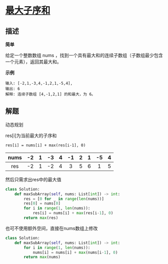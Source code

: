 # [最大子序和](https://leetcode-cn.com/problems/maximum-subarray/)

## 描述  
**简单**  

给定一个整数数组 nums ，找到一个具有最大和的连续子数组（子数组最少包含一个元素），返回其最大和。

**示例**

    输入: [-2,1,-3,4,-1,2,1,-5,4],
    输出: 6
    解释: 连续子数组 [4,-1,2,1] 的和最大，为 6。

## 解题  
动态规划  

res[i]为当前最大的子序和  

`res[i] = nums[i] + max(res[i-1], 0)`

|nums|-2|1|-3|4|-1|2|1|-5|4|
|:---:|:---:|:---:|:---:|:---:|:---:|:---:|:---:|:---:|:---:|
|res|-2|1|-2|4|3|5|6|1|5|
然后只需求出res中的最大值

```python
class Solution:
    def maxSubArray(self, nums: List[int]) -> int:
        res = [0 for _ in range(len(nums))]
        res[0] = nums[0]
        for i in range(1, len(nums)):
            res[i] = nums[i] + max(res[i-1], 0)
        return max(res)
```
也可不使用额外空间，直接在nums数组上修改
```python
class Solution:
    def maxSubArray(self, nums: List[int]) -> int:
        for i in range(1, len(nums)):
            nums[i] = nums[i] + max(nums[i-1], 0)
        return max(nums)
```